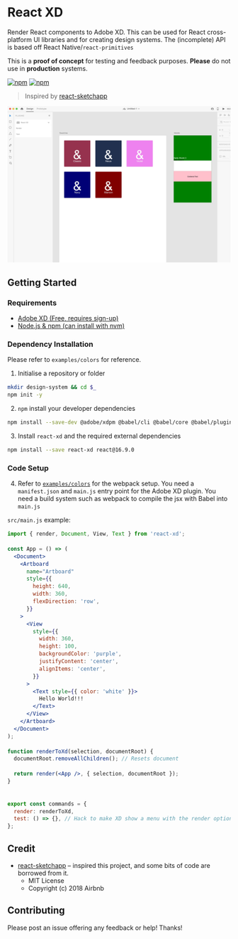 # React XD

Render React components to Adobe XD. This can be used for React cross-platform UI libraries and for creating design systems. The (incomplete) API is based off React Native/`react-primitives`

This is a **proof of concept** for testing and feedback purposes. **Please** do not use in **production** systems.

[![npm](https://img.shields.io/npm/v/react-xd.svg)](https://www.npmjs.com/package/react-xd)
[![npm](https://img.shields.io/npm/dt/react-xd.svg)](https://www.npmjs.com/package/react-xd)

> Inspired by [react-sketchapp](https://github.com/airbnb/react-sketchapp)

![Screenshot Preview](./docs/screenshot.jpg)


## Getting Started

### Requirements
  - [Adobe XD (Free, requires sign-up)](https://www.adobe.com/uk/products/xd.html)
  - [Node.js & npm (can install with nvm)](https://github.com/nvm-sh/nvm#installation-and-update)

### Dependency Installation

Please refer to `examples/colors` for reference.

1. Initialise a repository or folder

```sh
mkdir design-system && cd $_
npm init -y
```

2. `npm` install your developer dependencies

```sh
npm install --save-dev @adobe/xdpm @babel/cli @babel/core @babel/plugin-proposal-class-properties @babel/preset-env @babel/preset-flow @babel/preset-react babel-loader webpack webpack-cli
```

3. Install `react-xd` and the required external dependencies

```sh
npm install --save react-xd react@16.9.0
```

### Code Setup

4. Refer to [`examples/colors`](./examples/colors) for the webpack setup. You need a `manifest.json` and `main.js` entry point for the Adobe XD plugin. You need a build system such as webpack to compile the jsx with Babel into `main.js`

`src/main.js` example:

```jsx
import { render, Document, View, Text } from 'react-xd';

const App = () => (
  <Document>
    <Artboard
      name="Artboard"
      style={{
        height: 640,
        width: 360,
        flexDirection: 'row',
      }}
    >
      <View
        style={{
          width: 360,
          height: 100,
          backgroundColor: 'purple',
          justifyContent: 'center',
          alignItems: 'center',
        }}
      >
        <Text style={{ color: 'white' }}>
          Hello World!!!
        </Text>
      </View>
    </Artboard>
  </Document>
);

function renderToXd(selection, documentRoot) {
  documentRoot.removeAllChildren(); // Resets document

  return render(<App />, { selection, documentRoot });
}


export const commands = {
  render: renderToXd,
  test: () => {}, // Hack to make XD show a menu with the render option instead of a single button
};
```

## Credit
- [react-sketchapp](https://github.com/airbnb/react-sketchapp) – inspired this project, and some bits of code are borrowed from it.
  - MIT License
  - Copyright (c) 2018 Airbnb

## Contributing

Please post an issue offering any feedback or help! Thanks!
